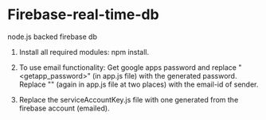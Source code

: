 # Firebase-real-time-db
node.js backed firebase db

1. Install all required modules: npm install.

2. To use email functionality: Get google apps password and replace "<getapp_password>" (in app.js file) with the generated password. Replace "<emailofsender>" (again in app.js file at two places) with the email-id of sender.

3. Replace the serviceAccountKey.js file with one generated from the firebase account (emailed).
